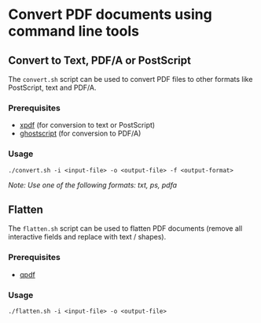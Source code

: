 # Convert PDF documents using command line tools

## Convert to Text, PDF/A or PostScript

The `convert.sh` script can be used to convert PDF files to other formats like PostScript, text and PDF/A.

### Prerequisites

- [xpdf](https://www.xpdfreader.com/) (for conversion to text or PostScript)
- [ghostscript](https://www.ghostscript.com/) (for conversion to PDF/A)

### Usage

```
./convert.sh -i <input-file> -o <output-file> -f <output-format>
```
*Note: Use one of the following formats: txt, ps, pdfa*

## Flatten 

The `flatten.sh` script can be used to flatten PDF documents (remove all interactive fields and replace with text / shapes).

### Prerequisites

- [qpdf](https://qpdf.readthedocs.io/en/)

### Usage

```
./flatten.sh -i <input-file> -o <output-file>
```
